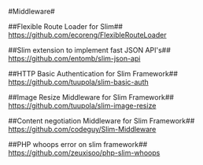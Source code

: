 #Middleware#

##Flexible Route Loader for Slim##
https://github.com/ecoreng/FlexibleRouteLoader

##Slim extension to implement fast JSON API's##
https://github.com/entomb/slim-json-api

##HTTP Basic Authentication for Slim Framework##
https://github.com/tuupola/slim-basic-auth

##Image Resize Middleware for Slim Framework##
https://github.com/tuupola/slim-image-resize

##Content negotiation Middleware for Slim Framework##
https://github.com/codeguy/Slim-Middleware

##PHP whoops error on slim framework##
https://github.com/zeuxisoo/php-slim-whoops
